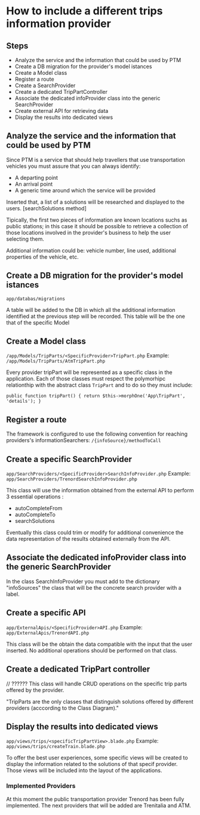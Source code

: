 # How to include a different trips information provider

## Steps
+ Analyze the service and the information that could be used by PTM
+ Create a DB migration for the provider's model istances
+ Create a Model class
+ Register a route 
+ Create a SearchProvider
+ Create a dedicated TripPartController
+ Associate the dedicated infoProvider class into the generic SearchProvider
+ Create external API for retrieving data
+ Display the results into dedicated views

## Analyze the service and the information that could be used by PTM
Since PTM is a service that should help travellers that use transportation vehicles you must assure that you can always identify:
+ A departing point
+ An arrival point
+ A generic time around which the service will be provided

Inserted that, a list of a solutions will be researched and displayed to the users. [searchSolutions method]

Tipically, the first two pieces of information are known locations suchs as public stations; in this case it should be possible to retrieve a collection of those locations involved in the provider's business to help the user selecting them. 

Additional information could be: vehicle number, line used, additional properties of the vehicle, etc. 

## Create a DB migration for the provider's model istances
`app/databas/migrations`

A table will be added to the DB in which all the additional information identified at the previous step will be recorded.
This table will be the one that of the specific Model

## Create a Model class
`/app/Models/TripParts/<SpecificProvider>TripPart.php`
Example: `/app/Models/TripParts/AtmTripPart.php`

Every provider tripPart will be represented as a specific class in the application. 
Each of those classes must respect the polymorhipc relationthip with the abstract class `TripPart` and to do so they must include: 

`public function tripPart()
    {
        return $this->morphOne('App\TripPart', 'details');
    }`


## Register a route
The framework is configured to use the following convention for reaching providers's informationSearchers:
`/{infoSource}/methodToCall `

## Create a specific SearchProvider

`app/SearchProviders/<SpecificProvider>SearchInfoProvider.php`
Example: `app/SearchProviders/TrenordSearchInfoProvider.php`


This class will use the information obtained from the external API to perform 3 essential operations :
+ autoCompleteFrom
+ autoCompleteTo
+ searchSolutions 

Eventually this class could trim or modify for additional convenience the data representation of the results obtained externally from the API.

## Associate the dedicated infoProvider class into the generic SearchProvider

In the class SearchInfoProvider you must add to the dictionary "infoSources" the class that will be the concrete search provider with a label.

## Create a specific API

`app/ExternalApis/<SpecificProvider>API.php`
Example: `app/ExternalApis/TrenordAPI.php`

This class will be the obtain the data compatible with the input that the user inserted. No additional operations should be performed on that class.

## Create a dedicated TripPart controller

// ??????
This class will handle CRUD operations on the specific trip parts offered by the provider.

"TripParts are the only classes that distinguish solutions offered by different providers (acccording to the Class Diagram)."

## Display the results into dedicated views

`app/views/trips/<specificTripPartView>.blade.php`
Example: `app/views/trips/createTrain.blade.php`

To offer the best user experiences, some specific views will be created to display the information related to the solutions of that specif provider.
Those views will be included into the layout of the applications. 


### Implemented Providers

At this moment the public transportation provider Trenord has been fully implemented.
The next providers that will be added are Trenitalia and ATM.